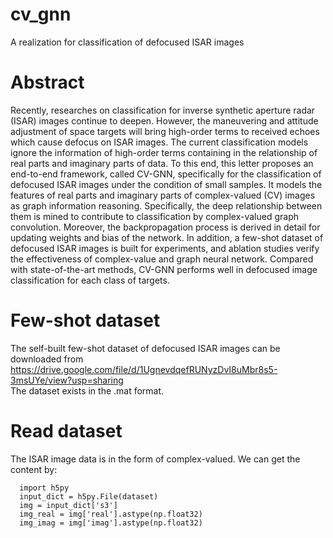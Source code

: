 # cv_gnn
A realization for classification of defocused ISAR images
# Abstract
Recently, researches on classification for inverse synthetic aperture radar (ISAR) images continue to deepen. However, the maneuvering and attitude adjustment of space targets will bring high-order terms to received echoes which cause defocus on ISAR images. The current classification models ignore the information of high-order terms containing in the relationship of real parts and imaginary parts of data. To this end, this letter proposes an end-to-end framework, called CV-GNN, specifically for the classification of defocused ISAR images under the condition of small samples. It models the features of real parts and imaginary parts of complex-valued (CV) images as graph information reasoning. Specifically, the deep relationship between them is mined to contribute to classification by complex-valued graph convolution. Moreover, the backpropagation process is derived in detail for updating weights and bias of the network. In addition, a few-shot dataset of defocused ISAR images is built for experiments, and ablation studies verify the effectiveness of complex-value and graph neural network. Compared with state-of-the-art methods, CV-GNN performs well in defocused image classification for each class of targets. 
# Few-shot dataset
The self-built few-shot dataset of defocused ISAR images can be downloaded from  
https://drive.google.com/file/d/1UgnevdqefRUNyzDvI8uMbr8s5-3msUYe/view?usp=sharing  
The dataset exists in the .mat format.  
# Read dataset
The ISAR image data is in the form of complex-valued. We can get the content by:  
```
  import h5py
  input_dict = h5py.File(dataset)
  img = input_dict['s3']
  img_real = img['real'].astype(np.float32)
  img_imag = img['imag'].astype(np.float32)
